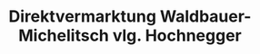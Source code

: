 ---
title: "Direktvermarktung Waldbauer-Michelitsch vlg. Hochnegger"
url: /wies/direktvermarktung-waldbauer-michelitsch-vlg-hochnegger/
shop: Metzgerei
---